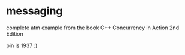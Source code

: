 # messaging
complete atm example from the book C++ Concurrency in Action 2nd Edition

pin is 1937 :)
